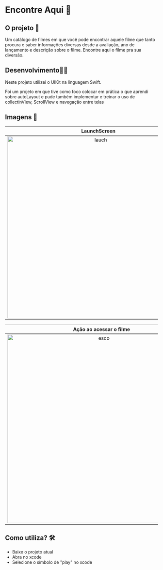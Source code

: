 # Encontre Aqui 📌

## O projeto 📁
Um catálogo de filmes em que você pode encontrar aquele filme que tanto procura e saber informações diversas desde a avaliação, ano de lançamento e descrição sobre o filme. 
Encontre aqui o filme pra sua diversão.

## Desenvolvimento👨🏽
Neste projeto utilizei o UIKit na linguagem Swift. 

Foi um projeto em que tive como foco colocar em prática o que aprendi sobre autoLayout e pude também implementar e treinar o uso de collectinView, ScrollView e navegação entre telas

## Imagens 📸  

<div align = "center">
 
  LaunchScreen | Tela Featured | 
:-------------------------:|:-------------------------:|
<img width="599" alt="lauch" src="https://user-images.githubusercontent.com/74778769/182230797-d6b866bd-5395-4128-bff9-9674517638a2.png">|<img width="599" alt="inicioo" src="https://user-images.githubusercontent.com/74778769/182230968-474c00ec-6e35-4aaa-bec4-497ea05977ca.png">| 

</div>
<div align = "center">
 
  Ação ao acessar o filme | 
:-------------------------:|
<img width="620" alt="esco" src="https://user-images.githubusercontent.com/74778769/182231312-6ddc2f75-a3f6-4024-9950-990a2a01f107.png">|

</div>

## Como utiliza? 🛠
- Baixe o projeto atual
- Abra no xcode 
- Selecione o símbolo de "play" no xcode
